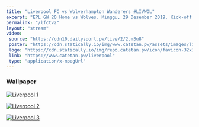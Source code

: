 ```yaml
---
title: "Liverpool FC vs Wolverhampton Wanderers #LIVWOL"
excerpt: "EPL GW 20 Home vs Wolves. Minggu, 29 Desember 2019. Kick-off 23:30 WIB"
permalink: "/lfctv2"
layout: "stream"
video:
 source: "https://cdn10.dailysport.pw/live/2/2.m3u8"
 poster: "https://cdn.statically.io/img/www.catetan.pw/assets/images/livwol.jpg?w=720&filter=grayascale&format=webp&quality=75"
 logo: "https://cdn.statically.io/img/repo.catetan.pw/icon/favicon-32x32.png"
 link: "https://www.catetan.pw/liverpool"
 type: "application/x-mpegUrl"
---
```

### Wallpaper

[![Liverpool 1](https://cdn.statically.io/img/wallpaperplay.com/walls/full/9/f/e/324276.jpg?w=720&quality=60&format=webp)](https://cdn.statically.io/img/wallpaperplay.com/walls/full/9/f/e/324276.jpg)

[![Liverpool 2](https://cdn.statically.io/img/wallpaperplay.com/walls/full/c/d/6/324234.jpg?w=720&quality=60&format=webp)](https://cdn.statically.io/img/wallpaperplay.com/walls/full/c/d/6/324234.jpg)

[![Liverpool 3](https://cdn.statically.io/img/wallpaperplay.com/walls/full/7/1/1/324254.jpg?w=720&quality=60&format=webp)](https://cdn.statically.io/img/wallpaperplay.com/walls/full/7/1/1/324254.jpg)
